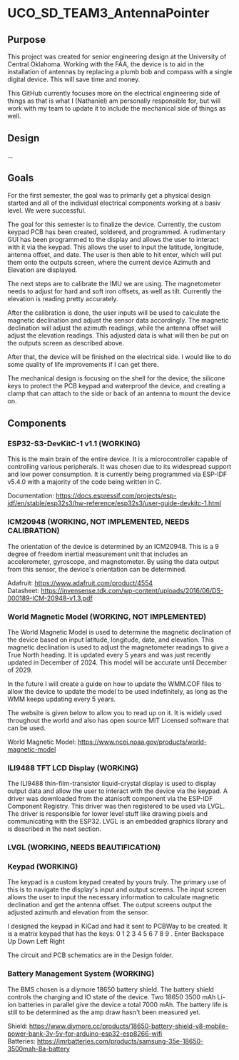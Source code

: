 ﻿# UCO_SD_TEAM3_AntennaPointer

## Purpose
  This project was created for senior engineering design at the University of Central Oklahoma.
  Working with the FAA, the device is to aid in the installation of antennas by replacing
  a plumb bob and compass with a single digital device. This will save time and money.

  This GitHub currently focuses more on the electrical engineering side of things as that is what
  I (Nathaniel) am personally responsible for, but will work with my team to update it to include the mechanical side
  of things as well.

## Design
  ...

## Goals
  For the first semester, the goal was to primarily get a physical design started and all of the individual electrical components working 
  at a basiv level. We were successful.

  The goal for this semester is to finalize the device. Currently, the custom keypad PCB has been created, soldered, and programmed.
  A rudimentary GUI has been programmed to the display and allows the user to interact with it via the keypad. This allows
  the user to input the latitude, longitude, antenna offset, and date. The user is then able to hit enter, which will
  put them onto the outputs screen, where the current device Azimuth and Elevation are displayed.

  The next steps are to calibrate the IMU we are using. The magnetometer needs to adjust for hard and soft iron offsets, as well
  as tilt. Currently the elevation is reading pretty accurately.

  After the calibration is done, the user inputs will be used to calculate the magnetic declination and adjust the sensor data
  accordingly. The magnetic declination will adjust the azimuth readings, while the antenna offset wiill adjust the elevation readings.
  This adjusted data is what will then be put on the outputs screen as described above.

  After that, the device will be finished on the electrical side. I would like to do some quality of life improvements if I can get there.

  The mechanical design is focusing on the shell for the device, the silicone keys to protect the PCB keypad and waterproof the device,
  and creating a clamp that can attach to the side or back of an antenna to mount the device on.
  
## Components
### ESP32-S3-DevKitC-1 v1.1 (WORKING)
  This is the main brain of the entire device. It is a microcontroller capable of controlling
  various peripherals. It was chosen due to its widespread support and low power consumption.
  It is currently being programmed via ESP-IDF v5.4.0 with a majority of the code being written in C.

  Documentation:
  https://docs.espressif.com/projects/esp-idf/en/stable/esp32s3/hw-reference/esp32s3/user-guide-devkitc-1.html

### ICM20948 (WORKING, NOT IMPLEMENTED, NEEDS CALIBRATION)
  The orientation of the device is determined by an ICM20948. This is a 9 degree of freedom inertial
  measurement unit that includes an accelerometer, gyroscope, and magnetometer. By using the data
  output from this sensor, the device's orientation can be determined.

  Adafruit:
  https://www.adafruit.com/product/4554
  <br />
  Datasheet:
  https://invensense.tdk.com/wp-content/uploads/2016/06/DS-000189-ICM-20948-v1.3.pdf

### World Magnetic Model (WORKING, NOT IMPLEMENTED)
  The World Magnetic Model is used to determine the magnetic declination of the device based on
  input latitude, longitude, date, and elevation. This magnetic declination is used to adjust the
  magnetometer readings to give a True North heading. It is updated every 5 years and was just recently
  updated in December of 2024. This model will be accurate until December of 2029.

  In the future I will create a guide on how to update the WMM.COF files to allow the device to update
  the model to be used indefinitely, as long as the WMM keeps updating every 5 years.

  The website is given below to allow you to read up on it. It is widely used throughout the world
  and also has open source MIT Licensed software that can be used.

  World Magnetic Model:
  https://www.ncei.noaa.gov/products/world-magnetic-model

### ILI9488 TFT LCD Display (WORKING)
  The ILI9488 thin-film-transistor liquid-crystal display is used to display output data and allow
  the user to interact with the device via the keypad. A driver was downloaded from the atanisoft
  component via the ESP-IDF Component Registry. This driver was then registered to be used via LVGL.
  The driver is responsible for lower level stuff like drawing pixels and communicating with the ESP32.
  LVGL is an embedded graphics library and is described in the next section.

### LVGL (WORKING, NEEDS BEAUTIFICATION)


### Keypad (WORKING)
  The keypad is a custom keypad created by yours truly. The primary use of this is to navigate the 
  display's input and output screens. The input screen allows the user to input the necessary information 
  to calculate magnetic declination and get the antenna offset. The output screens output the adjusted azimuth
  and elevation from the sensor.

  I designed the keypad in KiCad and had it sent
  to PCBWay to be created. It is a matrix keypad that has the keys:
  0 1 2 3 4 5 6 7 8 9 . Enter Backspace Up Down Left Right

  The circuit and PCB schematics are in the Design folder. 


### Battery Management System (WORKING)
  The BMS chosen is a diymore 18650 battery shield. The battery shield controls the charging and
  IO state of the device. Two 18650 3500 mAh Li-ion batteries in parallel give the device a total
  7000 mAh. The battery life is still to be determined as the amp draw hasn't been measured yet.

  Shield:
  https://www.diymore.cc/products/18650-battery-shield-v8-mobile-power-bank-3v-5v-for-arduino-esp32-esp8266-wifi
  <br />
  Batteries:
  https://imrbatteries.com/products/samsung-35e-18650-3500mah-8a-battery


